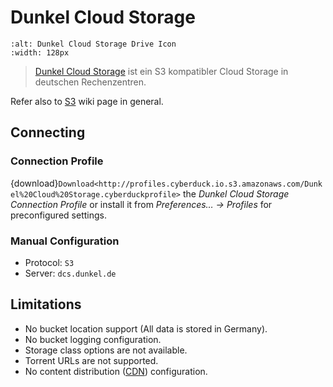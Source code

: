 Dunkel Cloud Storage
====

```{image} _images/Dunkel_Cloud_Storage.png
:alt: Dunkel Cloud Storage Drive Icon
:width: 128px
```

> [Dunkel Cloud Storage](http://www.dunkel.de/s3/) ist ein S3 kompatibler Cloud Storage in deutschen Rechenzentren. 

Refer also to [S3](index.md) wiki page in general.

## Connecting

### Connection Profile

{download}`Download<http://profiles.cyberduck.io.s3.amazonaws.com/Dunkel%20Cloud%20Storage.cyberduckprofile>` the *Dunkel Cloud Storage Connection Profile* or install it from *Preferences… → Profiles* for preconfigured settings.

### Manual Configuration

- Protocol: `S3`
- Server: `dcs.dunkel.de`

## Limitations

- No bucket location support (All data is stored in Germany).
- No bucket logging configuration.
- Storage class options are not available.
- Torrent URLs are not supported.
- No content distribution ([CDN](../../protocols/cdn/index.md)) configuration.
